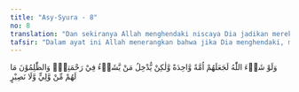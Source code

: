 ```yaml
---
title: "Asy-Syura - 8"
no: 8
translation: "Dan sekiranya Allah menghendaki niscaya Dia jadikan mereka satu umat, tetapi Dia memasukkan orang-orang yang Dia kehendaki ke dalam rahmat-Nya. Dan orang-orang yang zalim tidak ada bagi mereka pelindung dan penolong."
tafsir: "Dalam ayat ini Allah menerangkan bahwa jika Dia menghendaki, maka semua manusia itu akan beriman sehingga menjadi umat yang satu, tetapi kebijaksanaan yang diambil-Nya adalah dengan menyerahkan urusan iman dan kufur kepada pribadi manusia masing-masing. Dia tidak mau memaksakan agar semua manusia itu beriman, namun memberikan kepada mereka hak memilih dan menentukan nasibnya menurut kemauan mereka sendiri. Berbahagialah orang-orang yang mengikuti petunjuk rasul. Mereka selalu bersyukur memuji Allah dan akan dimasukkan ke dalam rahmat-Nya dan celakalah orang-orang yang selalu menentang dan tidak mau mengikuti petunjuk rasul, mereka akan disiksa di hari kemudian dan tidak seorang pun yang akan menolong dan melindungi mereka. Mereka tidak dapat menyesali siapa-siapa kecuali diri mereka sendiri sebagaimana sabda Rasulullah saw: \n\nSiapa memperoleh kebaikan hendaklah memuji Allah dan siapa memperoleh selain daripada itu janganlah ia menyalahkan melainkan terhadap dirinya sendiri. (Riwayat Muslim dari Abu dzarr al-Giffari)\n\nTidak sedikit ayat yang senada dengan ayat 8 ini. Antara lain firman Allah:\n\nDan sekiranya Allah menghendaki, tentu Dia jadikan mereka semua mengikuti petunjuk. (al-An'am/6: 35)\n\nDan firman-Nya:\n\nDan jika Kami menghendaki niscaya Kami berikan kepada setiap jiwa petunjuk (bagi)nya. (as-Sajdah/32: 13)"
---
```


وَلَوْ شَاۤءَ اللّٰهُ لَجَعَلَهُمْ اُمَّةً وَّاحِدَةً وَّلٰكِنْ يُّدْخِلُ مَنْ يَّشَاۤءُ فِيْ رَحْمَتِهٖۗ وَالظّٰلِمُوْنَ مَا لَهُمْ مِّنْ وَّلِيٍّ وَّلَا نَصِيْرٍ 
